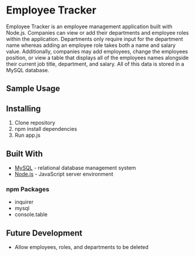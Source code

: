 # Employee Tracker

Employee Tracker is an employee management application built with Node.js. Companies can view or add their departments and employee roles within the application. Departments only require input for the department name whereas adding an employee role takes both a name and salary value. Additionally, companies may add employees, change the employees position, or view a table that displays all of the employees names alongside their current job title, department, and salary. All of this data is stored in a MySQL database.

## Sample Usage

## Installing

1. Clone repository
2. npm install dependencies
3. Run app.js

## Built With

- [MySQL](https://www.mysql.com/) - relational database management system
- [Node.js](https://nodejs.org/en/) - JavaScript server environment

### npm Packages

- inquirer
- mysql
- console.table

## Future Development

- Allow employees, roles, and departments to be deleted
